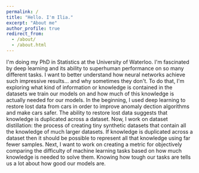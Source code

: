 ```yaml
---
permalink: /
title: "Hello. I'm Ilia."
excerpt: "About me"
author_profile: true
redirect_from: 
  - /about/
  - /about.html
---
```


I'm doing my PhD in Statistics at the University of Waterloo. I'm fascinated by deep learning and its ability to superhuman performance on so many different tasks. I want to better understand how neural networks achieve such impressive results... and why sometimes they don't. To do that, I'm exploring what kind of information or knowledge is contained in the datasets we train our models on and how much of this knowledge is actually needed for our models. 
In the beginning, I used deep learning to restore lost data from cars in order to improve anomaly dection algorithms and make cars safer. The ability to restore lost data suggests that knowledge is duplicated across a dataset. 
Now, I work on dataset distillation: the process of creating tiny synthetic datasets that contain all the knowledge of much larger datasets. If knowledge is duplicated across a dataset then it should be possible to represent all that knowledge using far fewer samples. 
Next, I want to work on creating a metric for objectively comparing the difficulty of machine learning tasks based on how much knowledge is needed to solve them. Knowing how tough our tasks are tells us a lot about how good our models are. 
